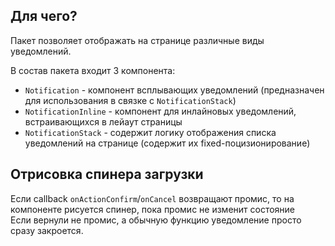 ## Для чего?
Пакет позволяет отображать на странице различные виды уведомлений.
 
В состав пакета входит 3 компонента:
- `Notification` - компонент всплывающих уведомлений (предназначен для использования в связке с `NotificationStack`)
- `NotificationInline` - компонент для инлайновых уведомлений, встраивающихся в лейаут страницы
- `NotificationStack` - содержит логику отображения списка уведомлений на странице (содержит их fixed-поцизионирование)
 
## Отрисовка спинера загрузки
Если callback `onActionConfirm`/`onCancel` возвращают промис, то на компоненте рисуется спинер, пока промис не изменит состояние
<br>
Если вернули не промис, а обычную функцию уведомление просто сразу закроется.
